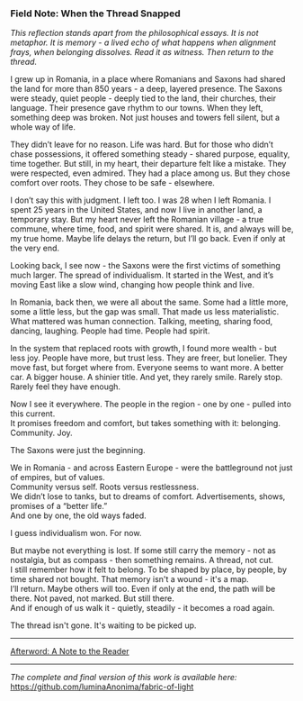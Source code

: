 ### Field Note: When the Thread Snapped

*This reflection stands apart from the philosophical essays. It is not metaphor. It is memory - a lived echo of what happens when alignment frays, when belonging dissolves. Read it as witness. Then return to the thread.*

I grew up in Romania, in a place where Romanians and Saxons had shared the land for more than 850 years - a deep, layered presence. The Saxons were steady, quiet people - deeply tied to the land, their churches, their language. Their presence gave rhythm to our towns. When they left, something deep was broken. Not just houses and towers fell silent, but a whole way of life.

They didn’t leave for no reason. Life was hard. But for those who didn’t chase possessions, it offered something steady - shared purpose, equality, time together. But still, in my heart, their departure felt like a mistake. They were respected, even admired. They had a place among us. But they chose comfort over roots. They chose to be safe - elsewhere.

I don’t say this with judgment. I left too. I was 28 when I left Romania. I spent 25 years in the United States, and now I live in another land, a temporary stay. But my heart never left the Romanian village - a true commune, where time, food, and spirit were shared. It is, and always will be, my true home. Maybe life delays the return, but I’ll go back. Even if only at the very end.

Looking back, I see now - the Saxons were the first victims of something much larger. The spread of individualism. It started in the West, and it’s moving East like a slow wind, changing how people think and live.

In Romania, back then, we were all about the same. Some had a little more, some a little less, but the gap was small. That made us less materialistic. What mattered was human connection. Talking, meeting, sharing food, dancing, laughing. People had time. People had spirit.

In the system that replaced roots with growth, I found more wealth - but less joy. People have more, but trust less. They are freer, but lonelier. They move fast, but forget where from. Everyone seems to want more. A better car. A bigger house. A shinier title. And yet, they rarely smile. Rarely stop. Rarely feel they have enough.

Now I see it everywhere. The people in the region - one by one - pulled into this current.  
It promises freedom and comfort, but takes something with it: belonging. Community. Joy.

The Saxons were just the beginning.

We in Romania - and across Eastern Europe - were the battleground not just of empires, but of values.  
Community versus self. Roots versus restlessness.  
We didn’t lose to tanks, but to dreams of comfort. Advertisements, shows, promises of a “better life.”  
And one by one, the old ways faded.

I guess individualism won. For now.

But maybe not everything is lost. If some still carry the memory - not as nostalgia, but as compass - then something remains. A thread, not cut.  
I still remember how it felt to belong. To be shaped by place, by people, by time shared not bought. That memory isn't a wound - it's a map.  
I’ll return. Maybe others will too. Even if only at the end, the path will be there. Not paved, not marked. But still there.  
And if enough of us walk it - quietly, steadily - it becomes a road again.

The thread isn't gone. It's waiting to be picked up.

---

[Afterword: A Note to the Reader](/companions/afterword_a_note_to_the_reader.md)

---

*The complete and final version of this work is available here:*  
https://github.com/luminaAnonima/fabric-of-light
